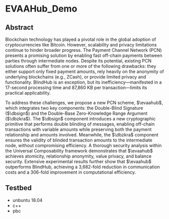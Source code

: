 # EVAAHub_Demo
## Abstract
Blockchain technology has played a pivotal role in the global adoption of cryptocurrencies like Bitcoin. However, scalability and privacy limitations continue to hinder broader progress. The Payment Channel Network (PCN) presents a promising solution by enabling fast off-chain payments between parties through intermediate nodes. Despite its potential, existing PCN solutions often suffer from one or more of the following drawbacks: they either support only fixed payment amounts, rely heavily on the anonymity of underlying blockchains (e.g., ZCash), or provide limited privacy and functionality. BlindHub is an exception, but its inefficiency—manifested in a 17-second processing time and 87,860 KB per transaction—limits its practical applicability.

To address these challenges, we propose a new PCN scheme, $\evaahub$, which integrates two key components: the Double-Blind Signature ($\dbsign$) and the Double-Base Zero-Knowledge Range Argument ($\dbzkra$). The $\dbsign$ component introduces a new cryptographic primitive that performs double blinding of messages, enabling off-chain transactions with variable amounts while preserving both the payment relationship and amounts involved. Meanwhile, the $\dbzkra$ component ensures the validity of blinded transaction amounts to the intermediate node, without compromising efficiency. A thorough security analysis within the Universal Composability framework demonstrates that $\evaahub$ achieves atomicity, relationship anonymity, value privacy, and balance security. Extensive experimental results further show that $\evaahub$ outperforms BlindHub, achieving a 3,682-fold reduction in communication costs and a 306-fold improvement in computational efficiency.

## Testbed
- unbuntu 18.04
- c++
- pbc
  
